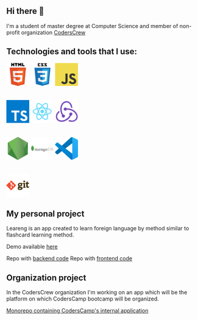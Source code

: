 ## Hi there 👋

I'm a student of master degree at Computer Science and member of non-profit organization [CodersCrew](https://coderscrew.pl/)

## Technologies and tools that I use:

<div float="left">
    <img width="60px" alt="HTML5" src="https://raw.githubusercontent.com/github/explore/80688e429a7d4ef2fca1e82350fe8e3517d3494d/topics/html/html.png" />
    <img width="60px" alt="CSS3" src="https://raw.githubusercontent.com/github/explore/80688e429a7d4ef2fca1e82350fe8e3517d3494d/topics/css/css.png" />
    <img width="60px" alt="JavaScript" src="https://raw.githubusercontent.com/github/explore/80688e429a7d4ef2fca1e82350fe8e3517d3494d/topics/javascript/javascript.png" />
</div>
<br />
<br />
<div float="left">
    <img width="60px" alt="TypeScipt" src="https://raw.githubusercontent.com/github/explore/80688e429a7d4ef2fca1e82350fe8e3517d3494d/topics/typescript/typescript.png" />
    <img width="60px" alt="React" src="https://raw.githubusercontent.com/github/explore/80688e429a7d4ef2fca1e82350fe8e3517d3494d/topics/react/react.png" />
    <img width="60px" alt="Redux" src="https://raw.githubusercontent.com/github/explore/80688e429a7d4ef2fca1e82350fe8e3517d3494d/topics/redux/redux.png" />
</div>
<br />
<br />
<div float="left">
    <img width="60px" alt="Node.js" src="https://raw.githubusercontent.com/github/explore/80688e429a7d4ef2fca1e82350fe8e3517d3494d/topics/nodejs/nodejs.png" />
    <img width="60px" alt="MongoDB" src="https://raw.githubusercontent.com/github/explore/80688e429a7d4ef2fca1e82350fe8e3517d3494d/topics/mongodb/mongodb.png" />
	 <img width="60px" alt="visualstudiocode" src="https://raw.githubusercontent.com/github/explore/80688e429a7d4ef2fca1e82350fe8e3517d3494d/topics/visual-studio-code/visual-studio-code.png" />
</div>
<br />
<br />
<div float="left">
    <img width="60px" alt="git" src="https://raw.githubusercontent.com/github/explore/80688e429a7d4ef2fca1e82350fe8e3517d3494d/topics/git/git.png" />
</div>

## My personal project

Leareng is an app created to learn foreign language by method similar to flashcard learning method.

Demo available [here](https://leareng.netlify.app/)

Repo with [backend code](https://github.com/talcia/leareng-backend)
Repo with [frontend code](https://github.com/talcia/leareng-frontend)

## Organization project

In the CodersCrew organization I'm working on an app which will be the platform on which CodersCamp bootcamp will be organized.

[Monorepo containing CodersCamp's internal application](https://github.com/CodersCrew/coderscamp)
